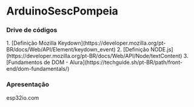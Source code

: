 <h1>ArduinoSescPompeia</h1> 


<h3>Drive de códigos</h3>
1. [Definição Mozilla Keydown](https://developer.mozilla.org/pt-BR/docs/Web/API/Element/keydown_event)
2. [Definição NODE.js](https://developer.mozilla.org/pt-BR/docs/Web/API/Node/textContent)
3. [Fundamentos de DOM - Alura](https://techguide.sh/pt-BR/path/front-end/dom-fundamentals/)
<a href="https://drive.google.com/drive/folders/1UhU32xJZEcHGRwxVg0Micw0Ssgh8YIiU"> </a>

<h3>Apresentação</h3>
<a href="https://www.canva.com/design/DAGAACPGOfc/LP3Uy4w5fd70kOBJyGiB9g/view?utm_content=DAGAACPGOfc&utm_campaign=designshare&utm_medium=link&utm_source=editor"> </a>


esp32io.com
